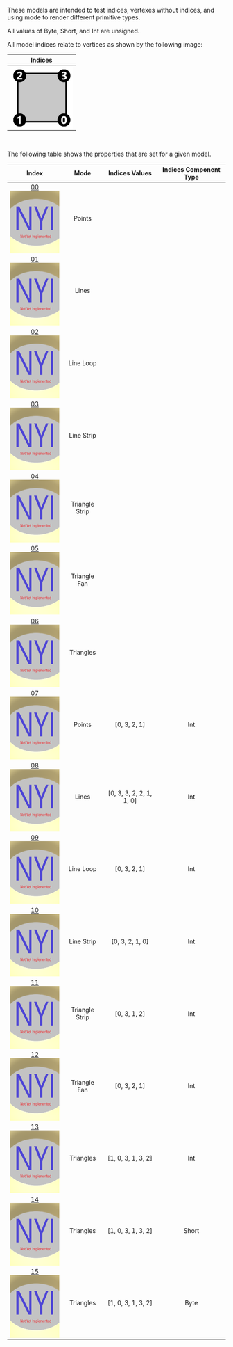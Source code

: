 These models are intended to test indices, vertexes without indices, and using mode to render different primitive types.  

All values of Byte, Short, and Int are unsigned.  

All model indices relate to vertices as shown by the following image:  

Indices | 
:---: | 
<img src="Figures/Indices.png" height="144" width="144" align="middle"> |

<br>

The following table shows the properties that are set for a given model.  


Index | Mode | Indices Values | Indices Component Type
:---: | :---: | :---: | :---:
[00](Mesh_Indices_00.gltf)<br><img src="ReferenceImages/Mesh_Indices_00.png" height="144" width="144" align="middle"> | Points |   |  
[01](Mesh_Indices_01.gltf)<br><img src="ReferenceImages/Mesh_Indices_01.png" height="144" width="144" align="middle"> | Lines |   |  
[02](Mesh_Indices_02.gltf)<br><img src="ReferenceImages/Mesh_Indices_02.png" height="144" width="144" align="middle"> | Line Loop |   |  
[03](Mesh_Indices_03.gltf)<br><img src="ReferenceImages/Mesh_Indices_03.png" height="144" width="144" align="middle"> | Line Strip |   |  
[04](Mesh_Indices_04.gltf)<br><img src="ReferenceImages/Mesh_Indices_04.png" height="144" width="144" align="middle"> | Triangle Strip |   |  
[05](Mesh_Indices_05.gltf)<br><img src="ReferenceImages/Mesh_Indices_05.png" height="144" width="144" align="middle"> | Triangle Fan |   |  
[06](Mesh_Indices_06.gltf)<br><img src="ReferenceImages/Mesh_Indices_06.png" height="144" width="144" align="middle"> | Triangles |   |  
[07](Mesh_Indices_07.gltf)<br><img src="ReferenceImages/Mesh_Indices_07.png" height="144" width="144" align="middle"> | Points | [0, 3, 2, 1] | Int
[08](Mesh_Indices_08.gltf)<br><img src="ReferenceImages/Mesh_Indices_08.png" height="144" width="144" align="middle"> | Lines | [0, 3, 3, 2, 2, 1, 1, 0] | Int
[09](Mesh_Indices_09.gltf)<br><img src="ReferenceImages/Mesh_Indices_09.png" height="144" width="144" align="middle"> | Line Loop | [0, 3, 2, 1] | Int
[10](Mesh_Indices_10.gltf)<br><img src="ReferenceImages/Mesh_Indices_10.png" height="144" width="144" align="middle"> | Line Strip | [0, 3, 2, 1, 0] | Int
[11](Mesh_Indices_11.gltf)<br><img src="ReferenceImages/Mesh_Indices_11.png" height="144" width="144" align="middle"> | Triangle Strip | [0, 3, 1, 2] | Int
[12](Mesh_Indices_12.gltf)<br><img src="ReferenceImages/Mesh_Indices_12.png" height="144" width="144" align="middle"> | Triangle Fan | [0, 3, 2, 1] | Int
[13](Mesh_Indices_13.gltf)<br><img src="ReferenceImages/Mesh_Indices_13.png" height="144" width="144" align="middle"> | Triangles | [1, 0, 3, 1, 3, 2] | Int
[14](Mesh_Indices_14.gltf)<br><img src="ReferenceImages/Mesh_Indices_14.png" height="144" width="144" align="middle"> | Triangles | [1, 0, 3, 1, 3, 2] | Short
[15](Mesh_Indices_15.gltf)<br><img src="ReferenceImages/Mesh_Indices_15.png" height="144" width="144" align="middle"> | Triangles | [1, 0, 3, 1, 3, 2] | Byte
 
